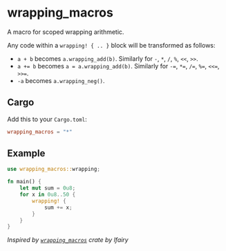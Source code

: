 # wrapping_macros

A macro for scoped wrapping arithmetic.

Any code within a `wrapping! { .. }` block will be transformed as follows:

* `a + b` becomes `a.wrapping_add(b)`. Similarly for `-`, `*`, `/`, `%`, `<<`, `>>`.
* `a += b` becomes `a = a.wrapping_add(b)`. Similarly for `-=`, `*=`, `/=`, `%=`, `<<=`, `>>=`.
* `-a` becomes `a.wrapping_neg()`.

## Cargo

Add this to your `Cargo.toml`:

```toml
wrapping_macros = "*"
```

## Example

```rust
use wrapping_macros::wrapping;

fn main() {
    let mut sum = 0u8;
    for x in 0u8..50 {
        wrapping! {
            sum += x;
        }
    }
}
```

*Inspired by [`wrapping_macros`](https://github.com/lambda-fairy/wrapping_macros) crate by lfairy*
